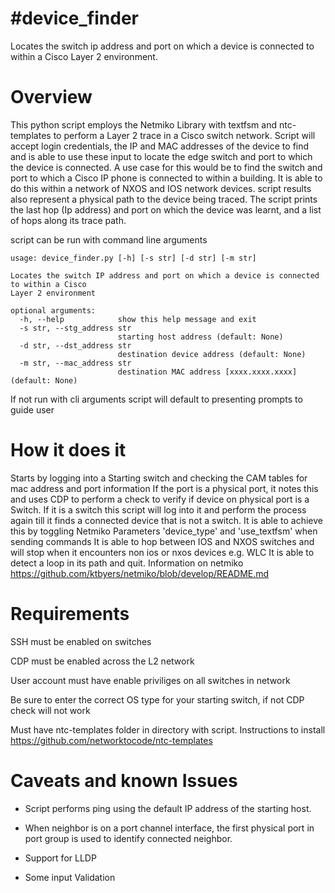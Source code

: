 #device_finder
==============
Locates the switch ip address and port on which a device is connected to within a Cisco Layer 2 environment.

Overview
==========
This python script employs the Netmiko Library with textfsm and ntc-templates to perform a Layer 2 trace in a Cisco switch network.
Script will accept login credentials, the IP and MAC addresses of the device to find and is able to use these input to locate 
the edge switch and port to which the device is connected. 
A use case for this would be to find the switch and port to which a Cisco IP phone is connected to within a building. It is able to do this within a network of NXOS and IOS network devices. script results also represent a physical path to the device being traced.
The script prints the last hop (Ip address) and port on which the device was learnt, and a list of hops along its trace path. 

script can be run with command line arguments

    usage: device_finder.py [-h] [-s str] [-d str] [-m str]

    Locates the switch IP address and port on which a device is connected to within a Cisco
    Layer 2 environment

    optional arguments:
      -h, --help            show this help message and exit
      -s str, --stg_address str
                            starting host address (default: None)
      -d str, --dst_address str
                            destination device address (default: None)
      -m str, --mac_address str
                            destination MAC address [xxxx.xxxx.xxxx] (default: None)
                        
 If not run with cli arguments script will default to presenting prompts to guide user

How it does it
==============
Starts by logging into a Starting switch and checking the CAM tables for mac address and port information 
If the port is a physical port, it notes this and uses CDP to perform a check to verify if device on physical port is a Switch.
If it is a switch this script will log into it and perform the process again till it finds a connected device that is not a switch.
It is able to achieve this by toggling Netmiko Parameters 'device_type' and 'use_textfsm' when sending commands
It is able to hop between IOS and NXOS switches and will stop when it encounters non ios or nxos devices e.g. WLC
It is able to detect a loop in its path and quit. 
Information on netmiko https://github.com/ktbyers/netmiko/blob/develop/README.md

Requirements
============
SSH must be enabled on switches

CDP must be enabled across the L2 network

User account must have enable priviliges on all switches in network

Be sure to enter the correct OS type for your starting switch, if not CDP check will not work 

Must have ntc-templates folder in directory with script. Instructions to install https://github.com/networktocode/ntc-templates


Caveats and known Issues
===============================
- Script performs ping using the default IP address of the starting host.

- When neighbor is on a port channel interface, the first physical port in port group is used to identify connected neighbor.

- Support for LLDP

- Some input Validation

